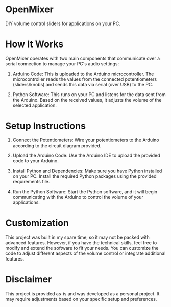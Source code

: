 # OpenMixer
DIY volume control sliders for applications on your PC.

# How It Works

OpenMixer operates with two main components that communicate over a serial connection to manage your PC's audio settings:

1. Arduino Code: This is uploaded to the Arduino microcontroller. The microcontroller reads the values from the connected potentiometers (sliders/knobs) and sends this data via serial (over USB) to the PC.

2. Python Software: This runs on your PC and listens for the data sent from the Arduino. Based on the received values, it adjusts the volume of the selected application.

# Setup Instructions

1. Connect the Potentiometers: Wire your potentiometers to the Arduino according to the circuit diagram provided.

2. Upload the Arduino Code: Use the Arduino IDE to upload the provided code to your Arduino.

3. Install Python and Dependencies: Make sure you have Python installed on your PC. Install the required Python packages using the provided requirements file.

4. Run the Python Software: Start the Python software, and it will begin communicating with the Arduino to control the volume of your applications.

# Customization

This project was built in my spare time, so it may not be packed with advanced features. However, if you have the technical skills, feel free to modify and extend the software to fit your needs. You can customize the code to adjust different aspects of the volume control or integrate additional features.

# Disclaimer
This project is provided as-is and was developed as a personal project. It may require adjustments based on your specific setup and preferences.


